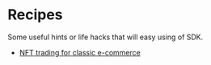 # Recipes

Some useful hints or life hacks that will easy using of SDK.

- [NFT trading for classic e-commerce](https://github.com/UniqueNetwork/unique-sdk/tree/master/recipes/nft-trading-for-classic-e-commerce)
